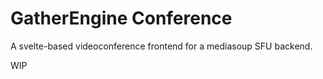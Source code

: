 # GatherEngine Conference

A svelte-based videoconference frontend for a mediasoup SFU backend.

WIP